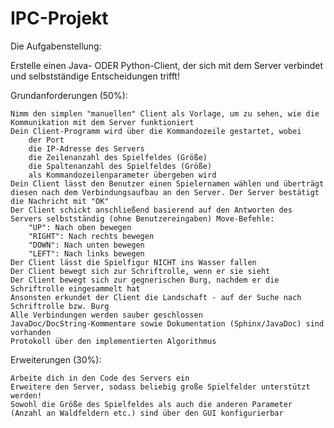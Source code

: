 # IPC-Projekt

Die Aufgabenstellung:

Erstelle einen Java- ODER Python-Client, der sich mit dem Server verbindet und selbstständige Entscheidungen trifft!

Grundanforderungen (50%):

    Nimm den simplen "manuellen" Client als Vorlage, um zu sehen, wie die Kommunikation mit dem Server funktioniert
    Dein Client-Programm wird über die Kommandozeile gestartet, wobei
        der Port
        die IP-Adresse des Servers
        die Zeilenanzahl des Spielfeldes (Größe)
        die Spaltenanzahl des Spielfeldes (Größe)
        als Kommandozeilenparameter übergeben wird
    Dein Client lässt den Benutzer einen Spielernamen wählen und überträgt diesen nach dem Verbindungsaufbau an den Server. Der Server bestätigt die Nachricht mit "OK"
    Der Client schickt anschließend basierend auf den Antworten des Servers selbstständig (ohne Benutzereingaben) Move-Befehle:
        "UP": Nach oben bewegen
        "RIGHT": Nach rechts bewegen
        "DOWN": Nach unten bewegen
        "LEFT": Nach links bewegen
    Der Client lässt die Spielfigur NICHT ins Wasser fallen
    Der Client bewegt sich zur Schriftrolle, wenn er sie sieht
    Der Client bewegt sich zur gegnerischen Burg, nachdem er die Schriftrolle eingesammelt hat
    Ansonsten erkundet der Client die Landschaft - auf der Suche nach Schriftrolle bzw. Burg
    Alle Verbindungen werden sauber geschlossen
    JavaDoc/DocString-Kommentare sowie Dokumentation (Sphinx/JavaDoc) sind vorhanden
    Protokoll über den implementierten Algorithmus

Erweiterungen (30%):

    Arbeite dich in den Code des Servers ein
    Erweitere den Server, sodass beliebig große Spielfelder unterstützt werden!
    Sowohl die Größe des Spielfeldes als auch die anderen Parameter (Anzahl an Waldfeldern etc.) sind über den GUI konfigurierbar
